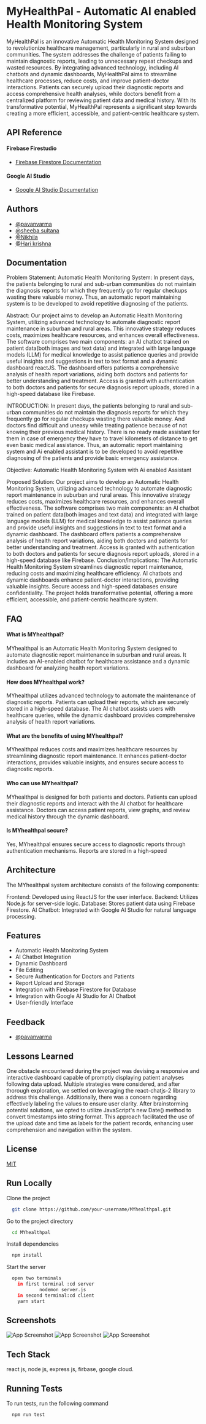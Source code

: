 
# MyHealthPal - Automatic AI enabled Health Monitoring System

MyHealthPal is an innovative Automatic Health Monitoring System designed to revolutionize healthcare management, particularly in rural and suburban communities. The system addresses the challenge of patients failing to maintain diagnostic reports, leading to unnecessary repeat checkups and wasted resources. By integrating advanced technology, including AI chatbots and dynamic dashboards, MyHealthPal aims to streamline healthcare processes, reduce costs, and improve patient-doctor interactions. Patients can securely upload their diagnostic reports and access comprehensive health analyses, while doctors benefit from a centralized platform for reviewing patient data and medical history. With its transformative potential, MyHealthPal represents a significant step towards creating a more efficient, accessible, and patient-centric healthcare system.

## API Reference

#### Firebase Firestudio
- [Firebase Firestore Documentation](https://firebase.google.com/docs/firestore)

#### Google AI Studio
- [Google AI Studio Documentation](https://ai.google/studio)





## Authors

- [@pavanvarma](https://github.com/PavanVarma474)
- [@sheeba sultana](https://github.com/SHEEBASULTANA)
- [@Nikhila ](https://github.com/nikhila-lanke)
- [@Hari krishna](https://github.com/Hari-Thakur)


## Documentation
Problem Statement:
Automatic Health Monitoring System: In present days, the patients belonging to rural and sub-urban communities do not maintain the diagnosis reports for which they frequently go for regular checkups wasting there valuable money. Thus, an automatic report maintaining system is to be developed to avoid repetitive diagnosing of the patients. 

Abstract:
Our project aims to develop an Automatic Health Monitoring System, utilizing advanced technology to automate diagnostic report maintenance in suburban and rural areas. This innovative strategy reduces costs, maximizes healthcare resources, and enhances overall effectiveness. The software comprises two main components: an AI chatbot trained on patient data(both images and text data) and integrated with large language models (LLM) for medical knowledge to assist patience queries and provide useful insights and suggestions in text to text format and a dynamic dashboard reactJS. The dashboard offers patients a comprehensive analysis of health report variations, aiding both doctors and patients for better understanding and treatment. Access is granted with authentication to both doctors and patients for secure diagnosis report uploads, stored in a high-speed database like Firebase.

INTRODUCTION:
In present days, the patients belonging to rural and sub-urban communities do not maintain the diagnosis reports for which they frequently go for regular checkups wasting there valuable money. And doctors find difficult and uneasy while treating patience because of not knowing their previous medical history. There is no ready made assistant for them in case of emergency they have to travel kilometers of distance to get even basic medical assistance. Thus, an automatic report maintaining system and Ai enabled assistant is to be developed to avoid repetitive diagnosing of the patients and provide basic emergency assistance. 

Objective:
Automatic Health Monitoring System with Ai enabled Assistant

Proposed Solution:
Our project aims to develop an Automatic Health Monitoring System, utilizing advanced technology to automate diagnostic report maintenance in suburban and rural areas. This innovative strategy reduces costs, maximizes healthcare resources, and enhances overall effectiveness. The software comprises two main components: an AI chatbot trained on patient data(both images and text data) and integrated with large language models (LLM) for medical knowledge to assist patience queries and provide useful insights and suggestions in text to text format and a dynamic dashboard. The dashboard offers patients a comprehensive analysis of health report variations, aiding both doctors and patients for better understanding and treatment. Access is granted with authentication to both doctors and patients for secure diagnosis report uploads, stored in a high-speed database like Firebase.
Conclusion/Implications:
The Automatic Health Monitoring System streamlines diagnostic report maintenance, reducing costs and maximizing healthcare efficiency. AI chatbots and dynamic dashboards enhance patient-doctor interactions, providing valuable insights. Secure access and high-speed databases ensure confidentiality. The project holds transformative potential, offering a more efficient, accessible, and patient-centric healthcare system.

## FAQ

#### What is MYhealthpal?
MYhealthpal is an Automatic Health Monitoring System designed to automate diagnostic report maintenance in suburban and rural areas. It includes an AI-enabled chatbot for healthcare assistance and a dynamic dashboard for analyzing health report variations.


#### How does MYhealthpal work?

MYhealthpal utilizes advanced technology to automate the maintenance of diagnostic reports. Patients can upload their reports, which are securely stored in a high-speed database. The AI chatbot assists users with healthcare queries, while the dynamic dashboard provides comprehensive analysis of health report variations.


#### What are the benefits of using MYhealthpal?
MYhealthpal reduces costs and maximizes healthcare resources by streamlining diagnostic report maintenance. It enhances patient-doctor interactions, provides valuable insights, and ensures secure access to diagnostic reports.
#### Who can use MYhealthpal?
MYhealthpal is designed for both patients and doctors. Patients can upload their diagnostic reports and interact with the AI chatbot for healthcare assistance. Doctors can access patient reports, view graphs, and review medical history through the dynamic dashboard.
#### Is MYhealthpal secure?
Yes, MYhealthpal ensures secure access to diagnostic reports through authentication mechanisms. Reports are stored in a high-speed

## Architecture 
The MYhealthpal system architecture consists of the following components:

Frontend: Developed using ReactJS for the user interface.
Backend: Utilizes Node.js  for server-side logic.
Database: Stores patient data using Firebase Firestore.
AI Chatbot: Integrated with Google AI Studio for natural language processing.
## Features

- Automatic Health Monitoring System
- AI Chatbot Integration
- Dynamic Dashboard
- File Editing
- Secure Authentication for Doctors and Patients
- Report Upload and Storage
- Integration with Firebase Firestore for Database
- Integration with Google AI Studio for AI Chatbot
- User-friendly Interface


## Feedback

- [@pavanvarma](https://github.com/PavanVarma474)


## Lessons Learned

One obstacle encountered during the project was devising a responsive and interactive dashboard capable of promptly displaying patient analyses following data upload. Multiple strategies were considered, and after thorough exploration, we settled on leveraging the react-chatjs-2 library to address this challenge. Additionally, there was a concern regarding effectively labeling the values to ensure user clarity. After brainstorming potential solutions, we opted to utilize JavaScript's new Date() method to convert timestamps into string format. This approach facilitated the use of the upload date and time as labels for the patient records, enhancing user comprehension and navigation within the system.


## License

[MIT](https://choosealicense.com/licenses/mit/)


## Run Locally

Clone the project

```bash
  git clone https://github.com/your-username/MYhealthpal.git
```

Go to the project directory

```bash
  cd MYhealthpal
```

Install dependencies

```bash
  npm install
```

Start the server

```bash
  open two terminals
    in first terminal :cd server
            nodemon server.js
    in second terminal:cd client
    yarn start
```


## Screenshots
![App Screenshot](https://github.com/PavanVarma474/MyHealthPal-/blob/main/test%20screenshots/file%20upoad%20edit%20values.jpeg?raw=true)
![App Screenshot](https://github.com/PavanVarma474/MyHealthPal-/blob/main/test%20screenshots/file%20upoad%20edit%20values.jpeg?raw=true)
![App Screenshot](https://github.com/PavanVarma474/MyHealthPal-/blob/main/test%20screenshots/file%20upoad%20edit%20values.jpeg?raw=true)




## Tech Stack

react js, 
node js,
express js,
firbase,
google cloud.
## Running Tests

To run tests, run the following command

```bash
  npm run test
```

